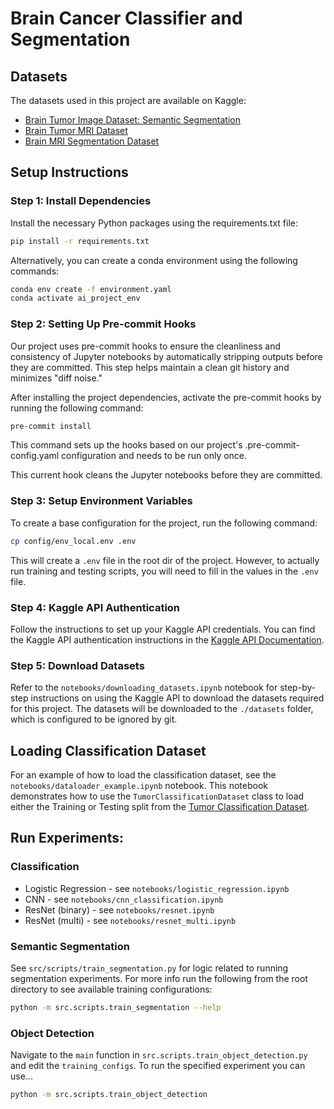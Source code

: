 # Brain Cancer Classifier and Segmentation

## Datasets

The datasets used in this project are available on Kaggle:

-   [Brain Tumor Image Dataset: Semantic Segmentation](https://www.kaggle.com/datasets/pkdarabi/brain-tumor-image-dataset-semantic-segmentation)
-   [Brain Tumor MRI Dataset](https://www.kaggle.com/datasets/masoudnickparvar/brain-tumor-mri-dataset)
-   [Brain MRI Segmentation Dataset](https://www.kaggle.com/datasets/mateuszbuda/lgg-mri-segmentation)

## Setup Instructions

### Step 1: Install Dependencies

Install the necessary Python packages using the requirements.txt file:

```bash
pip install -r requirements.txt
```

Alternatively, you can create a conda environment using the following commands:

```bash
conda env create -f environment.yaml
conda activate ai_project_env
```

### Step 2: Setting Up Pre-commit Hooks

Our project uses pre-commit hooks to ensure the cleanliness and consistency of Jupyter notebooks by automatically stripping outputs before they are committed. This step helps maintain a clean git history and minimizes "diff noise."

After installing the project dependencies, activate the pre-commit hooks by running the following command:

```bash
pre-commit install
```

This command sets up the hooks based on our project's .pre-commit-config.yaml configuration and needs to be run only once.

This current hook cleans the Jupyter notebooks before they are committed.

### Step 3: Setup Environment Variables

To create a base configuration for the project, run the following command:

```bash
cp config/env_local.env .env
```

This will create a `.env` file in the root dir of the project. However, to actually run training and testing scripts, you will need to fill in the values in the `.env` file.

### Step 4: Kaggle API Authentication

Follow the instructions to set up your Kaggle API credentials. You can find the Kaggle API authentication instructions in the [Kaggle API Documentation](https://www.kaggle.com/docs/api).

### Step 5: Download Datasets

Refer to the `notebooks/downloading_datasets.ipynb` notebook for step-by-step instructions on using the Kaggle API to download the datasets required for this project. The datasets will be downloaded to the `./datasets` folder, which is configured to be ignored by git.

## Loading Classification Dataset

For an example of how to load the classification dataset, see the `notebooks/dataloader_example.ipynb` notebook. This notebook demonstrates how to use the `TumorClassificationDataset` class to load either the Training or Testing split from the [Tumor Classification Dataset](https://www.kaggle.com/datasets/masoudnickparvar/brain-tumor-mri-dataset).

## Run Experiments:

### Classification

-   Logistic Regression - see `notebooks/logistic_regression.ipynb`
-   CNN - see `notebooks/cnn_classification.ipynb`
-   ResNet (binary) - see `notebooks/resnet.ipynb`
-   ResNet (multi) - see `notebooks/resnet_multi.ipynb`

### Semantic Segmentation

See `src/scripts/train_segmentation.py` for logic related to running segmentation experiments. For more info run the following from the root directory to see available training configurations:

```bash
python -m src.scripts.train_segmentation --help
```

### Object Detection

Navigate to the `main` function in `src.scripts.train_object_detection.py` and edit the `training_configs`.
To run the specified experiment you can use...

```bash
python -m src.scripts.train_object_detection
```
